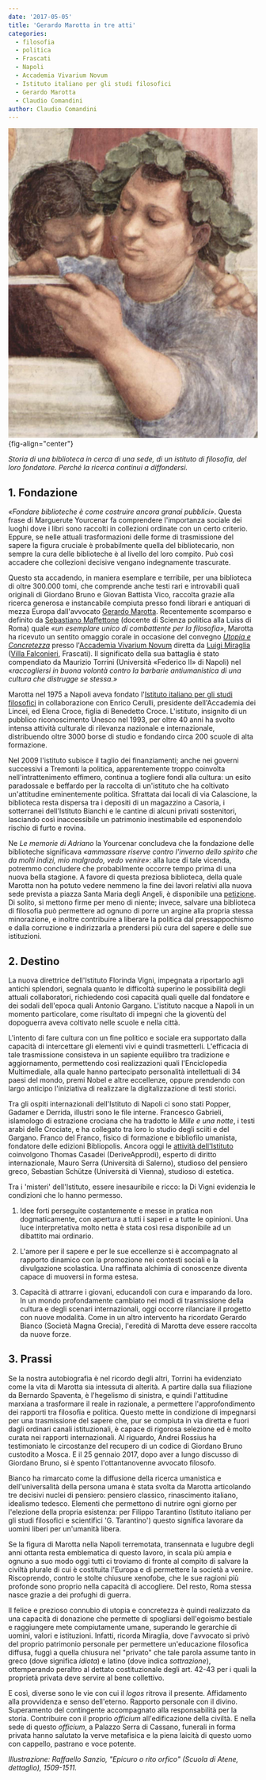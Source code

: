 ```yaml
---
date: '2017-05-05'
title: 'Gerardo Marotta in tre atti'
categories:
  - filosofia
  - politica
  - Frascati
  - Napoli
  - Accademia Vivarium Novum
  - Istituto italiano per gli studi filosofici
  - Gerardo Marotta
  - Claudio Comandini
author: Claudio Comandini
---
```


![](images/Marotta_Raffael.jpg){fig-align="center"}

*Storia di una biblioteca in cerca di una sede, di un istituto di filosofia, del loro fondatore. Perché la ricerca continui a diffondersi.*

## 1. Fondazione

*«Fondare biblioteche è come costruire ancora granai pubblici»*. Questa frase di Marguerute Yourcenar fa comprendere l'importanza sociale dei luoghi dove i libri sono raccolti in collezioni ordinate con un certo criterio. Eppure, se nelle attuali trasformazioni delle forme di trasmissione del sapere la figura cruciale è probabilmente quella del bibliotecario, non sempre la cura delle biblioteche è al livello del loro compito. Può così accadere che collezioni decisive vengano indegnamente trascurate.

Questo sta accadendo, in maniera esemplare e terribile, per una biblioteca di oltre 300.000 tomi, che comprende anche testi rari e introvabili quali originali di Giordano Bruno e Giovan Battista Vico, raccolta grazie alla ricerca generosa e instancabile compiuta presso fondi librari e antiquari di mezza Europa dall'avvocato [Gerardo Marotta](https://it.wikipedia.org/wiki/Gerardo_Marotta). Recentemente scomparso e definito da [Sebastiano Maffettone](http://www.ilsole24ore.com/art/commenti-e-idee/2017-01-26/gerardo-marotta-filosofo-napoli-204830.shtml?uuid=AE0E2gI) (docente di Scienza politica alla Luiss di Roma) quale *«un esemplare unico di combattente per la filosofia»*, Marotta ha ricevuto un sentito omaggio corale in occasione del convegno [*Utopia e Concretezza*](http://www.iisf.it/pdfsito/locandine/27%20aprile%202017%20-%20Frascati.pdf) presso l'[Accademia Vivarium Novum](https://vivariumnovum.net) diretta da [Luigi Miraglia](https://it.wikipedia.org/wiki/Luigi_Miraglia_(latinista)) ([Villa Falconieri](https://it.wikipedia.org/wiki/Villa_Falconieri), Frascati). Il significato della sua battaglia è stato compendiato da Maurizio Torrini (Università «Federico II» di Napoli) nel «*raccogliersi in buona volontà contro la barbarie antiumanistica di una cultura che distrugge se stessa.»*

Marotta nel 1975 a Napoli aveva fondato l'[Istituto italiano per gli studi filosofici](http://www.iisf.it) in collaborazione con Enrico Cerulli, presidente dell'Accademia dei Lincei, ed Elena Croce, figlia di Benedetto Croce. L'istituto, insignito di un pubblico riconoscimento Unesco nel 1993, per oltre 40 anni ha svolto intensa attività culturale di rilevanza nazionale e internazionale, distribuendo oltre 3000 borse di studio e fondando circa 200 scuole di alta formazione.

Nel 2009 l'istituto subisce il taglio dei finanziamenti; anche nei governi successivi a Tremonti la politica, apparentemente troppo coinvolta nell'intrattenimento effimero, continua a togliere fondi alla cultura: un esito paradossale e beffardo per la raccolta di un'istituto che ha coltivato un'attitudine eminentemente politica. Sfrattata dai locali di via Calascione, la biblioteca resta dispersa tra i depositi di un magazzino a Casoria, i sotterranei dell'Istituto Bianchi e le cantine di alcuni privati sostenitori, lasciando così inaccessibile un patrimonio inestimabile ed esponendolo rischio di furto e rovina.

Ne *Le memorie di Adriano* la Yourcenar concludeva che la fondazione delle biblioteche significava *«ammassare riserve contro l'inverno dello spirito che da molti indizi, mio malgrado, vedo venire»*: alla luce di tale vicenda, potremmo concludere che probabilmente occorre tempo prima di una nuova bella stagione. A favore di questa preziosa biblioteca, della quale Marotta non ha potuto vedere nemmeno la fine dei lavori relativi alla nuova sede prevista a piazza Santa Maria degli Angeli, è disponibile una [petizione](https://www.change.org/p/firma-anche-tu-per-salvare-la-biblioteca-dell-istituto-italiano-per-gli-studi-filosofici). Di solito, si mettono firme per meno di niente; invece, salvare una biblioteca di filosofia può permettere ad ognuno di porre un argine alla propria stessa minorazione, e inoltre contribuire a liberare la politica dal pressappochismo e dalla corruzione e indirizzarla a prendersi più cura del sapere e delle sue istituzioni.

## 2. Destino

La nuova direttrice dell'Istituto Florinda Vigni, impegnata a riportarlo agli antichi splendori, segnala quanto le difficoltà superino le possibilità degli attuali collaboratori, richiedendo così capacità quali quelle dal fondatore e dei sodali dell'epoca quali Antonio Gargano. L'istituto nacque a Napoli in un momento particolare, come risultato di impegni che la gioventù del dopoguerra aveva coltivato nelle scuole e nella città.

L'intento di fare cultura con un fine politico e sociale era supportato dalla capacità di intercettare gli elementi vivi e quindi trasmetterli. L'efficacia di tale trasmissione consisteva in un sapiente equilibro tra tradizione e aggiornamento, permettendo così realizzazioni quali l'Enciclopedia Multimediale, alla quale hanno partecipato personalità intellettuali di 34 paesi del mondo, premi Nobel e altre eccellenze, oppure prendendo con largo anticipo l'iniziativa di realizzare la digitalizzazione di testi storici.

Tra gli ospiti internazionali dell'Istituto di Napoli ci sono stati Popper, Gadamer e Derrida, illustri sono le file interne. Francesco Gabrieli, islamologo di estrazione crociana che ha tradotto le *Mille e una notte*, i testi arabi delle Crociate, e ha collegato tra loro lo studio degli sciiti e del Gargano. Franco del Franco, fisico di formazione e bibliofilo umanista, fondatore delle edizioni Bibliopolis. Ancora oggi le [attività dell'Istituto](http://www.iisf.it/programma/indicep.htm) coinvolgono Thomas Casadei (DeriveApprodi), esperto di diritto internazionale, Mauro Serra (Università di Salerno), studioso del pensiero greco, Sebastian Schütze (Università di Vienna), studioso di estetica.

Tra i 'misteri' dell'Istituto, essere inesauribile e ricco: la Di Vigni evidenzia le condizioni che lo hanno permesso.

1.  Idee forti perseguite costantemente e messe in pratica non dogmaticamente, con apertura a tutti i saperi e a tutte le opinioni. Una luce interpretativa molto netta è stata così resa disponibile ad un dibattito mai ordinario.

2.  L'amore per il sapere e per le sue eccellenze si è accompagnato al rapporto dinamico con la promozione nei contesti sociali e la divulgazione scolastica. Una raffinata alchimia di conoscenze diventa capace di muoversi in forma estesa.

3.  Capacità di attrarre i giovani, educandoli con cura e imparando da loro. In un mondo profondamente cambiato nei modi di trasmissione della cultura e degli scenari internazionali, oggi occorre rilanciare il progetto con nuove modalità. Come in un altro intervento ha ricordato Gerardo Bianco (Società Magna Grecia), l'eredità di Marotta deve essere raccolta da nuove forze.

## 3. Prassi

Se la nostra autobiografia è nel ricordo degli altri, Torrini ha evidenziato come la vita di Marotta sia intessuta di alterità. A partire dalla sua filiazione da Bernardo Spaventa, è l'hegelismo di sinistra, e quindi l'attitudine marxiana a trasformare il reale in razionale, a permettere l'approfondimento dei rapporti tra filosofia e politica. Questo mette in condizione di impegnarsi per una trasmissione del sapere che, pur se compiuta in via diretta e fuori dagli ordinari canali istituzionali, è capace di rigorosa selezione ed è molto curata nei rapporti internazionali. Al riguardo, Andrei Rossius ha testimoniato le circostanze del recupero di un codice di Giordano Bruno custodito a Mosca. E il 25 gennaio 2017, dopo aver a lungo discusso di Giordano Bruno, si è spento l'ottantanovenne avvocato filosofo.

Bianco ha rimarcato come la diffusione della ricerca umanistica e dell'universalità della persona umana è stata svolta da Marotta articolando tre decisivi nuclei di pensiero: pensiero classico, rinascimento italiano, idealismo tedesco. Elementi che permettono di nutrire ogni giorno per l'elezione della propria esistenza: per Filippo Tarantino (Istituto italiano per gli studi filosofici e scientifici 'G. Tarantino') questo significa lavorare da uomini liberi per un'umanità libera.

Se la figura di Marotta nella Napoli terremotata, transennata e lugubre degli anni ottanta resta emblematica di questo lavoro, in scala più ampia e ognuno a suo modo oggi tutti ci troviamo di fronte al compito di salvare la civiltà plurale di cui è costituita l'Europa e di permettere la società a venire. Riscoprendo, contro le stolte chiusure xenofobe, che le sue ragioni più profonde sono proprio nella capacità di accogliere. Del resto, Roma stessa nasce grazie a dei profughi di guerra.

Il felice e prezioso connubio di utopia e concretezza è quindi realizzato da una capacità di donazione che permette di spogliarsi dell'egoismo bestiale e raggiungere mete compiutamente umane, superando le gerarchie di uomini, valori e istituzioni. Infatti, ricorda Miraglia, dove l'avvocato si privò del proprio patrimonio personale per permettere un'educazione filosofica diffusa, fuggì a quella chiusura nel "privato" che tale parola assume tanto in greco (dove significa *idiota*) e latino (dove indica *sottrazione*), ottemperando peraltro al dettato costituzionale degli art. 42-43 per i quali la proprietà privata deve servire al bene collettivo.

E così, diverse sono le vie con cui il *logos* ritrova il presente. Affidamento alla provvidenza e senso dell'eterno. Rapporto personale con il divino. Superamento del contingente accompagnato alla responsabilità per la storia. Contribuire con il proprio *officium* all'edificazione della civiltà. E nella sede di questo *officium*, a Palazzo Serra di Cassano, funerali in forma privata hanno salutato la verve metafisica e la piena laicità di questo uomo con cappello, pastrano e voce potente.

*Illustrazione: Raffaello Sanzio, "Epicuro o rito orfico" (Scuola di Atene, dettaglio), 1509-1511.*
